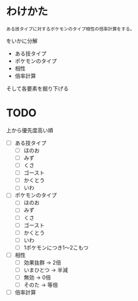 # わけかた
`ある技タイプに対するポケモンのタイプ相性の倍率計算をする。`

をいかに分解

* ある技タイプ
* ポケモンのタイプ
* 相性
* 倍率計算

そして各要素を掘り下げる

# TODO
上から優先度高い順

- [ ] ある技タイプ
  - [ ] ほのお
  - [ ] みず
  - [ ] くさ
  - [ ] ゴースト
  - [ ] かくとう
  - [ ] いわ
- [ ] ポケモンのタイプ
  - [ ] ほのお
  - [ ] みず
  - [ ] くさ
  - [ ] ゴースト
  - [ ] かくとう
  - [ ] いわ
  - [ ] 1ポケモンにつき1〜2こもつ
- [ ] 相性
  - [ ] 効果抜群 → 2倍
  - [ ] いまひとつ → 半減
  - [ ] 無効 → 0倍
  - [ ] そのた → 等倍
- [ ] 倍率計算
